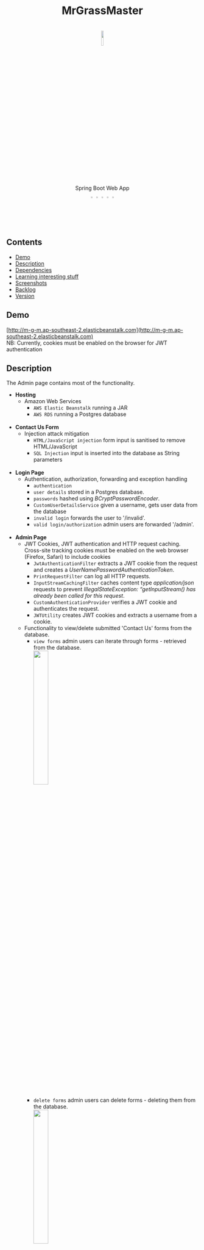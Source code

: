 <h1 align="center"> MrGrassMaster </h1> <br>

<div align="center">
    <picture>
        <img src="src/main/resources/static/image/man.png" align="center" width="10%" height="10%" alt="">
    </picture>
</div>

<p align="center">
  Spring Boot Web App
</p>

<div align="center">
<!--      <picture>
        <img alt="" title="" src="readme/jwt.png" align="center" width="2%" height="2%">
    </picture> -->
    <picture>
        <img alt="" title="" src="readme/java.png" align="center" width="2%" height="2%">
    </picture> 
    <picture>
        <img alt="" title="" src="readme/aws.png" align="center" width="2%" height="2%">
     </picture> 
     <picture>
        <img alt="" title="" src="readme/spring.png" align="center" width="2%" height="2%">
    </picture>
     <picture>
        <img alt="" title="" src="readme/postgres.png" align="center" width="2%" height="2%">
    </picture>
<!--      <picture>
        <img alt="" title="" src="readme/junit.png" align="center" width="2%" height="2%">
    </picture>
     <picture>
        <img alt="" title="" src="readme/thymeleaf.png" align="center" width="2%" height="2%">
    </picture> -->
     <picture>
        <img alt="" title="" src="readme/javascript.png" align="center" width="2%" height="2%">
    </picture>
</div>

## Contents

- [Demo](#demo)
- [Description](#description)
- [Dependencies](#dependencies)
- [Learning interesting stuff](#interesting)
- [Screenshots](#screenshots)
- [Backlog](#backlog)
- [Version](#version)

<a name="demo"></a>

## Demo

[http://m-g-m.ap-southeast-2.elasticbeanstalk.com](http://m-g-m.ap-southeast-2.elasticbeanstalk.com)
<br>NB: Currently, cookies must be enabled on the browser for JWT authentication
<a name="description"></a>

## Description

The Admin page contains most of the functionality.

- **Hosting**
    - Amazon Web Services
        - `AWS Elastic Beanstalk` running a JAR
        - `AWS RDS` running a Postgres database
          <br></br>
- **Contact Us Form**
    - Injection attack mitigation
        - `HTML/JavaScript injection` form input is sanitised to remove HTML/JavaScript
        - `SQL Injection` input is inserted into the database as String parameters
          <br></br>
- **Login Page**
    - Authentication, authorization, forwarding and exception handling
        - `authentication`
        - `user details` stored in a Postgres database.
        - `passwords` hashed using *BCryptPasswordEncoder*.
        - `CustomUserDetailsService` given a username, gets user data from the database
        - `invalid login` forwards the user to '/invalid'.
        - `valid login/authorization` admin users are forwarded '/admin'.
          <br></br>
- **Admin Page**
    - JWT Cookies, JWT authentication and HTTP request caching. Cross-site tracking cookies must be enabled on the web browser (Firefox, Safari) to include cookies
        - `JwtAuthenticationFilter` extracts a JWT cookie from the request and creates a *UserNamePasswordAuthenticationToken*.
        - `PrintRequestFilter` can log all HTTP requests.
        - `InputStreamCachingFilter` caches content type *application/json* requests to prevent *IllegalStateException: “getInputStream()
          has already been called for this request*.
        - `CustomAuthenticationProvider` verifies a JWT cookie and authenticates the request.
        - `JWTUtility` creates JWT cookies and extracts a username from a cookie.
    - Functionality to view/delete submitted 'Contact Us' forms from the database.
        - `view forms` admin users can iterate through forms - retrieved from the database.
          <br><picture><img alt="" title="" src="readme/view-next-button.png" align="center" width="30%" height="30%" alt=""></picture>
        - `delete forms` admin users can delete forms - deleting them from the database.
          <br><picture><img alt="" title="" src="readme/delete-button.png" align="center" width="30%" height="30%" alt=""></picture>
        - `logout` redirects the user to the /index page.
    - To prevent the page refreshing, vanilla JavaScript is used to submit HTTP requests to the Servlet and update only the HTML elements
      that have changed.

<a name="dependencies"></a>

## Dependencies, Libraries etc <a id="dependencies"></a>

- **`Spring Boot`**
    - various e.g. spring-boot-starter-web
- **`Security`**
    - io.jsonwebtoken
    - spring-boot-starter-security
    - org.jsoup
- **`JavaScript`**
    - submits client side HTTP requests and processes their response
- **`Database`**
    - postgresql
    - h2
    - hibernate
- **`Testing`**
    - junit5
    - hamcrest
    - mockito
    - MockMvc
- **`Logging`**
    - logback
- **`Template Engine`**
    - thymeleaf
- **`CSS`**
    - bootstrap5

<a name="interesting"></a>

## Learning Interesting Stuff <a name="interesting"></a>

**Viewing HTTP Requests**

Logged using *PrintRequestFilter*<br/>
Helpful when debugging

~~~
JWT cookie

HEADER:
    POST http://localhost:8080/admin/view-next
    content-type:application/json
    accept:*/*
    sec-fetch-site:same-origin
    cookie:Bearer=eyJhbGciOiJIUzM4NCJ9.eyJzdWIiOiJ1c2VyMSIsImlhdCI6MTY5MTk4OTgyOSwiZXhwIjoxNjkyNTk0NjI5fQ.heWyctaIKy1EJOHVKAcN_0XfDg9F_yzmeU1EjUl3h3AcHhfR5SxP2Ctz9_wCLl15;
BODY:
    id: 1
~~~

~~~
Form data

HEADER:
    POST http://localhost:8080/form
    content-type: application/x-www-form-urlencoded
    ...
BODY:
    first_name=[Billy],
    last_name=[Brown],
    email=[billy@gmail.com],
    phone=[022 546 8888],
    address_line1=[16 Pinero Place],
    address_line2=[Bucklands Beach],
    message=[Lawnmowing quote]
~~~

~~~    
Username/password

HEADER:
    POST http://localhost:8080/login
    content-type: application/x-www-form-urlencoded
    ...
BODY:
    username=[user1],
    password=[password]
~~~

<a name="screenshots"></a>

## Screenshots

### `Login`

<picture>
    [<img src="readme/login.png" width="100%"/>](src/main/resources/readme/login.png)
</picture>picture>
<br/><br/>

### `Invalid login`

[<img src="readme/invalid-login.png" width="100%"/>](src/main/resources/readme/invalid-login.png)
<br/><br/>

### `Admin`

[<img src="readme/admin.png" width="100%"/>](src/main/resources/readme/admin.png)
<br/><br/>

### `View next contact form`

[<img src="readme/admin-view-next.png" width="100%"/>](src/main/resources/readme/admin-view-next.png)
<br/><br/>

### `Delete contact form`

[<img src="readme/admin-delete.png" width="100%"/>](src/main/resources/readme/admin-delete.png)
<br/><br/>

### `All forms deleted`

[<img src="readme/all-deleted.png" width="100%"/>](src/main/resources/readme/admin-delete.png)
<br/><br/>

<a name="backlog"></a>

## Backlog
- [ ] Separate front-end app using Anguar ![](https://geps.dev/progress/20)
- [ ] Form submission confirmation
- [ ] Brute force attack mitigation
- [ ] Form captcha
- [ ] Domain name
- [ ] https
  <br/>

<a name="version"></a>

## Version

<ul>
    <li>2.0 Java web app(no CI/CD)</li>
    <ul>
        <li>2.1 admin page</li>
        <li>2.2 security</li>
    </ul>
    <li>1.0 PHP web app</li>
    <ul>
        <li>1.1 contact form</li>
        <li>1.1 Postgres db</li>
        <li>1.2 CI/CD</li>
    </ul>
</ul>

